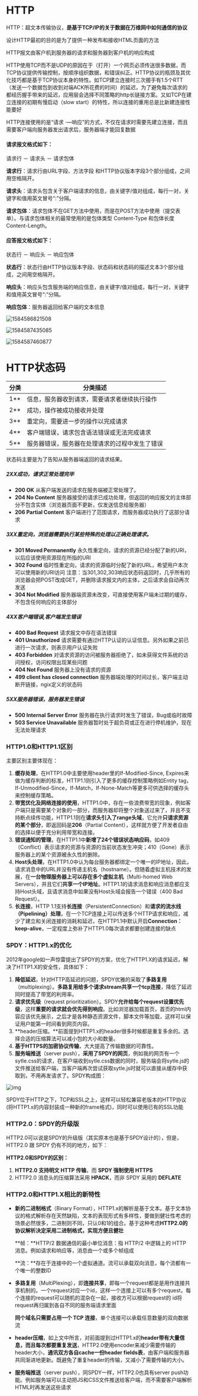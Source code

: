 # HTTP

HTTP：超文本传输协议，**是基于TCP/IP的关于数据在万维网中如何通信的协议** 

设计HTTP最初的目的是为了提供一种发布和接收HTML页面的方法

HTTP报文由客户机到服务器的请求和服务器到客户机的响应构成

HTTP使用TCP而不是UDP的原因在于（打开）一个网页必须传送很多数据，而TCP协议提供传输控制，按顺序组织数据，和错误纠正。HTTP协议的瓶颈及其优化技巧都是基于TCP协议本身的特性。如TCP建立连接时三次握手有1.5个RTT（发送一个数据包到收到对端ACK所花费的时间）的延迟，为了避免每次请求的都经历握手带来的延迟，应用层会选择不同策略的http长链接方案。又如TCP在建立连接的初期有慢启动（slow start）的特性，所以连接的重用总是比新建连接性能要好

HTTP连接使用的是“请求	·—响应”的方式，不仅在请求时需要先建立连接，而且需要客户端向服务器发出请求后，服务器端才能回复数据 

#### 请求报文格式如下：

请求行 － 请求头 － 请求包体

**请求行**：请求行由URL字段、方法字段 和HTTP协议版本字段3个部分组成，之间用空格隔开。

**请求头**：请求头包含关于客户端请求的信息，由关键字/值对组成，每行一对，关键字和值用英文冒号“:”分隔。

**请求包体**：请求包体不在GET方法中使用，而是在POST方法中使用（提交表单）。与请求包体相关的最常使用的是包体类型 Content-Type 和包体长度 Content-Length。

#### 应答报文格式如下：

状态行 － 响应头 －  响应包体

**状态行**：状态行由HTTP协议版本字段、状态码和状态码的描述文本3个部分组成，之间用空格隔开。

**响应头**：响应头包含服务端的响应信息，由关键字/值对组成，每行一对，关键字和值用英文冒号“:”分隔。

**响应包体**：服务器返回给客户端的文本信息

![1584586821508](.\1584586821508.png)

![1584587435085](.\1584587435085.png)

![1584587460877](.\1584587460877.png)

# HTTP状态码

| 分类 | 分类描述                                       |
| ---- | ---------------------------------------------- |
| 1**  | 信息，服务器收到请求，需要请求者继续执行操作   |
| 2**  | 成功，操作被成功接收并处理                     |
| 3**  | 重定向，需要进一步的操作以完成请求             |
| 4**  | 客户端错误，请求包含语法错误或无法完成请求     |
| 5**  | 服务器错误，服务器在处理请求的过程中发生了错误 |

状态码主要是为了告知从服务器端返回的请求结果。

##### 2XX成功，请求正常处理完毕

+  **200 OK** 从客户端发送的请求在服务端被正常处理了。
+  **204 No Content** 服务器接受的请求已成功处理，但返回的响应报文的主体部分不包含实体（浏览器页面不更新，仅发送信息给服务器）
+  **206 Partial Content** 客户端进行了范围请求，而服务器成功执行了这部分请求

#####  3XX重定向，浏览器需要执行某些特殊的处理以正确处理请求。

+  **301 Moved Permanently** 永久性重定向，请求的资源已经分配了新的URI，以后应该使用资源现在所指的URI
+  **302 Found** 临时性重定向，请求的资源临时分配了新的URL，希望用户本次可以使用新的URI访问
   注意：当301,302,303响应状态码返回时，几乎所有的浏览器会把POST改成GET，并删除请求报文内的主体，之后请求会自动再次发送
+  **304 Not Modified** 服务器端资源未改变，可直接使用客户端未过期的缓存，不包含任何响应的主体部分

##### 4XX客户端错误,客户端发生错误

+  **400 Bad Request**  请求报文中存在语法错误
+  **401 Unauthorized** 请求需要有通过HTTP认证的认证信息。另外如果之前已进行一次请求，则表示用户认证失败
+  **403 Forbidden** 对请求资源的访问被服务器拒绝了，如未获得文件系统的访问授权，访问权限出现某些问题
+  **404 Not Found** 服务器上没有请求的资源
+  **499 client has closed connection** 服务器端处理的时间过长，客户端主动断开链接，ngix定义的状态码

##### 5XX服务器错误，服务器发生错误

+  **500 Internal Server Error** 服务器在执行请求时发生了错误，Bug或临时故障
+  **503 Service Unavailable** 服务器暂时处于超负荷或正在进行停机维护，现在无法处理请求



### HTTP1.0和HTTP1.1区别

主要区别主要体现在：

1. **缓存处理**，在HTTP1.0中主要使用header里的If-Modified-Since, Expires来做为缓存判断的标准，HTTP1.1则引入了更多的缓存控制策略例如Entity tag，If-Unmodified-Since，If-Match，If-None-Match等更多可供选择的缓存头来控制缓存策略。
2. **带宽优化及网络连接的使用**，HTTP1.0中，存在一些浪费带宽的现象，例如客户端只是需要某个对象的一部分，而服务器却将整个对象送过来了，并且不支持断点续传功能，HTTP1.1则在**请求头引入了range头域**，它允许**只请求资源的某个部分**，即返回码是**206**（Partial Content），这样就方便了开发者自由的选择以便于充分利用带宽和连接。
3. **错误通知的管理**，在HTTP1.1中**新增了24个错误状态响应码**，如409（Conflict）表示请求的资源与资源的当前状态发生冲突；410（Gone）表示服务器上的某个资源被永久性的删除。
4. **Host头处理**，在HTTP1.0中认为每台服务器都绑定一个唯一的IP地址，因此，请求消息中的URL并没有传递主机名（hostname）。但随着虚拟主机技术的发展，在**一台物理服务器上可以存在多个虚拟主机**（Multi-homed Web Servers），并且它们**共享一个IP地址**。HTTP1.1的请求消息和响应消息都应支持Host头域，且请求消息中如果没有Host头域会报告一个错误（400 Bad Request）。
5. **长连接**，HTTP 1.1支持**长连接**（PersistentConnection）和**请求的流水线（Pipelining）处理**，在一个TCP连接上可以传送多个HTTP请求和响应，减少了建立和关闭连接的消耗和延迟，在HTTP1.1中默认开启**Connection： keep-alive**，一定程度上弥补了HTTP1.0每次请求都要创建连接的缺点



### SPDY：HTTP1.x的优化

2012年google如一声惊雷提出了SPDY的方案，优化了HTTP1.X的请求延迟，解决了HTTP1.X的安全性，具体如下：

1. **降低延迟**，针对HTTP高延迟的问题，SPDY优雅的采取了**多路复用**（multiplexing）。**多路复用给多个请求stream共享一个tcp连接**，降低了延迟同时提高了带宽的利用率。
2. **请求优先级**（request prioritization）。SPDY**允许给每个request设置优先级**，这样**重要的请求就会优先得到响应**。比如浏览器加载首页，首页的html内容应该优先展示，之后才是各种静态资源文件，脚本文件等加载，这样可以保证用户能第一时间看到网页内容。
3. **header压缩。**前面提到HTTP1.x的header很多时候都是重复多余的。选择合适的压缩算法可以减小包的大小和数量。
4. **基于HTTPS的加密协议传输**，大大提高了传输数据的可靠性。
5. **服务端推送**（server push），**采用了SPDY的网页**，例如我的网页有一个sytle.css的请求，在客户端收到sytle.css数据的同时，服务端会将sytle.js的文件推送给客户端，当客户端再次尝试获取sytle.js时就可以直接从缓存中获取到，不用再发请求了。SPDY构成图：

![img](C:\Users\18209\Desktop\知识点随笔\1706626a996d717c9d424646578813c2.png)

SPDY位于HTTP之下，TCP和SSL之上，这样可以轻松兼容老版本的HTTP协议(将HTTP1.x的内容封装成一种新的frame格式)，同时可以使用已有的SSL功能



### HTTP2.0：SPDY的升级版

HTTP2.0可以说是SPDY的升级版（其实原本也是基于SPDY设计的），但是，HTTP2.0 跟 SPDY 仍有不同的地方，如下：

**HTTP2.0和SPDY的区别：**

1. **HTTP2.0 支持明文 HTTP 传输**，而 **SPDY 强制使用 HTTPS**
2. HTTP2.0 消息头的压缩算法采用 **HPACK**，而非 SPDY 采用的 **DEFLATE**

### HTTP2.0和HTTP1.X相比的新特性

+ **新的二进制格式**（Binary Format），HTTP1.x的解析是基于文本。基于文本协议的格式解析存在天然缺陷，文本的表现形式有多样性，要做到健壮性考虑的场景必然很多，二进制则不同，只认0和1的组合。基于这种考虑**HTTP2.0的协议解析决定采用二进制格式，实现方便且健壮**

  **帧：**HTTP/2 数据通信的最小单位消息：指 HTTP/2 中逻辑上的 HTTP 消息。例如请求和响应等，消息由一个或多个帧组成

  **流：**存在于连接中的一个虚拟通道。流可以承载双向消息，每个流都有一个唯一的整数ID

+ **多路复用**（MultiPlexing），即**连接共享**，即每一个request都是是用作连接共享机制的。一个request对应一个id，这样一个连接上可以有多个request，每个连接的request可以随机的混杂在一起，接收方可以根据request的 id将request再归属到各自不同的服务端请求里面

  **同个域名只需要占用一个 TCP 连接**，单个连接可以承载任意数量的双向数据流 

+ **header压缩**，如上文中所言，对前面提到过HTTP1.x的**header带有大量信息，而且每次都要重复发送**，HTTP2.0使用encoder来减少需要传输的header大小，**通讯双方各自cache一份header fields表**，由客户端和服务器共同渐进地更新。既避免了重复header的传输，又减小了需要传输的大小。

+ **服务端推送**（server push），同SPDY一样，HTTP2.0也具有server push功能。例如服务端可以主动把JS和CSS文件推送给客户端，而不需要客户端解析HTML时再发送这些请求 
